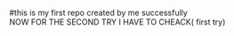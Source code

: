 #this is my first repo created by me successfully
<br />
NOW FOR THE SECOND TRY I HAVE TO CHEACK( first try)

